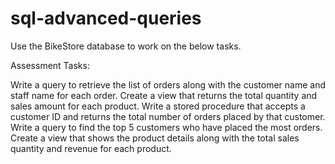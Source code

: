 # sql-advanced-queries
Use the BikeStore database to work on the below tasks.

Assessment Tasks:

Write a query to retrieve the list of orders along with the customer name and staff name for each order.
Create a view that returns the total quantity and sales amount for each product.
Write a stored procedure that accepts a customer ID and returns the total number of orders placed by that customer.
Write a query to find the top 5 customers who have placed the most orders.
Create a view that shows the product details along with the total sales quantity and revenue for each product.
